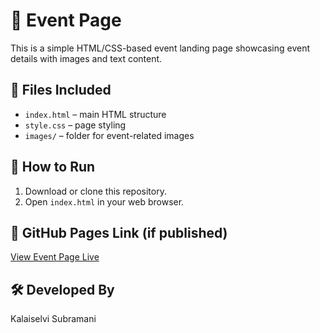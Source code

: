 # 🎉 Event Page

This is a simple HTML/CSS-based event landing page showcasing event details with images and text content.

## 📁 Files Included

- `index.html` – main HTML structure  
- `style.css` – page styling  
- `images/` – folder for event-related images

## 🚀 How to Run

1. Download or clone this repository.
2. Open `index.html` in your web browser.

## 🔗 GitHub Pages Link (if published)

[View Event Page Live](https://kalaiselvisubramani.github.io/Event-Page/)

## 🛠️ Developed By

Kalaiselvi Subramani 

